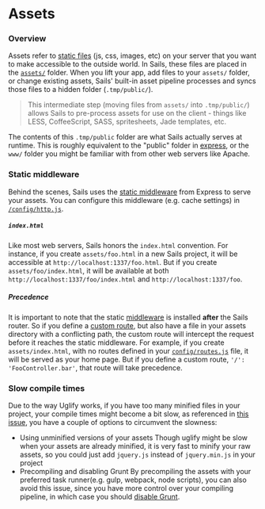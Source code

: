 # Assets

### Overview

Assets refer to [static files](http://en.wikipedia.org/wiki/Static_web_page) (js, css, images, etc) on your server that you want to make accessible to the outside world.  In Sails, these files are placed in the [`assets/`](http://sailsjs.com/documentation/anatomy/assets) folder.  When you lift your app, add files to your `assets/` folder, or change existing assets, Sails' built-in asset pipeline processes and syncs those files to a hidden folder (`.tmp/public/`).

> This intermediate step (moving files from `assets/` into `.tmp/public/`) allows Sails to pre-process assets for use on the client - things like LESS, CoffeeScript, SASS, spritesheets, Jade templates, etc.

The contents of this `.tmp/public` folder are what Sails actually serves at runtime.  This is roughly equivalent to the "public" folder in [express](https://github.com/expressjs), or the `www/` folder you might be familiar with from other web servers like Apache.


### Static middleware

Behind the scenes, Sails uses the [static middleware](http://www.senchalabs.org/connect/static.html) from Express to serve your assets. You can configure this middleware (e.g. cache settings) in [`/config/http.js`](http://sailsjs.com/documentation/reference/sails.config/sails.config.http.html).

##### `index.html`
Like most web servers, Sails honors the `index.html` convention.  For instance, if you create `assets/foo.html` in a new Sails project, it will be accessible at `http://localhost:1337/foo.html`.  But if you create `assets/foo/index.html`, it will be available at both `http://localhost:1337/foo/index.html` and `http://localhost:1337/foo`.

##### Precedence
It is important to note that the static [middleware](http://stephensugden.com/middleware_guide/) is installed **after** the Sails router.  So if you define a [custom route](http://sailsjs.com/documentation/concepts/Routes?q=custom-routes), but also have a file in your assets directory with a conflicting path, the custom route will intercept the request before it reaches the static middleware. For example, if you create `assets/index.html`, with no routes defined in your [`config/routes.js`](http://sailsjs.com/documentation/reference/sails.config/sails.config.routes.html) file, it will be served as your home page.  But if you define a custom route, `'/': 'FooController.bar'`, that route will take precedence.

### Slow compile times
Due to the way Uglify works, if you have too many minified files in your project, your compile times might become a bit slow, as referenced in [this issue](https://github.com/balderdashy/sails/issues/3583), you have a couple of options to circumvent the slowness:

* Using unminified versions of your assets
Though uglify might be slow when your assets are already minified, it is very fast to minify your raw assets, so you could just add `jquery.js` instead of `jquery.min.js` in your project
* Precompiling and disabling Grunt
By precompiling the assets with your preferred task runner(e.g. gulp, webpack, node scripts), you can also avoid this issue, since you have more control over your compiling pipeline, in which case you should [disable Grunt](http://sailsjs.com/documentation/concepts/assets/disabling-grunt).


<docmeta name="displayName" value="Assets">
